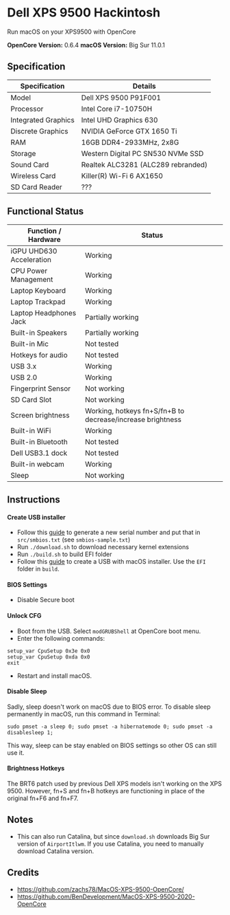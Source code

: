 # Dell XPS 9500 Hackintosh

Run macOS on your XPS9500 with OpenCore

<b>OpenCore Version:</b> 0.6.4
<b>macOS Version:</b> Big Sur 11.0.1

## Specification

| Specification       | Details                            |
| ------------------- | ---------------------------------- |
| Model               | Dell XPS 9500 P91F001              |
| Processor           | Intel Core i7-10750H               |
| Integrated Graphics | Intel UHD Graphics 630             |
| Discrete Graphics   | NVIDIA GeForce GTX 1650 Ti         |
| RAM                 | 16GB DDR4-2933MHz, 2x8G            |
| Storage             | Western Digital PC SN530 NVMe SSD  |
| Sound Card          | Realtek ALC3281 (ALC289 rebranded) |
| Wireless Card       | Killer(R) Wi-Fi 6 AX1650           |
| SD Card Reader      | ???                                |

## Functional Status

| Function / Hardware      | Status                                                     |
| ------------------------ | ---------------------------------------------------------- |
| iGPU UHD630 Acceleration | Working                                                    |
| CPU Power Management     | Working                                                    |
| Laptop Keyboard          | Working                                                    |
| Laptop Trackpad          | Working                                                    |
| Laptop Headphones Jack   | Partially working                                          |
| Built-in Speakers        | Partially working                                          |
| Built-in Mic             | Not tested                                                 |
| Hotkeys for audio        | Not tested                                                 |
| USB 3.x                  | Working                                                    |
| USB 2.0                  | Working                                                    |
| Fingerprint Sensor       | Not working                                                |
| SD Card Slot             | Not working                                                |
| Screen brightness        | Working, hotkeys fn+S/fn+B to decrease/increase brightness |
| Built-in WiFi            | Working                                                    |
| Built-in Bluetooth       | Not tested                                                 |
| Dell USB3.1 dock         | Not tested                                                 |
| Built-in webcam          | Working                                                    |
| Sleep                    | Not working                                                |

## Instructions

#### Create USB installer

- Follow this [guide](https://dortania.github.io/OpenCore-Post-Install/universal/iservices.html#generate-a-new-serial) to generate a new serial number and put that in `src/smbios.txt` (see `smbios-sample.txt`)
- Run `./download.sh` to download necessary kernel extensions
- Run `./build.sh` to build EFI folder
- Follow this [guide](https://dortania.github.io/OpenCore-Install-Guide/installer-guide/mac-install.html#downloading-macos-modern-os) to create a USB with macOS installer. Use the `EFI` folder in `build`.

#### BIOS Settings

- Disable Secure boot

#### Unlock CFG

- Boot from the USB. Select `modGRUBShell` at OpenCore boot menu.
- Enter the following commands:

```
setup_var CpuSetup 0x3e 0x0
setup_var CpuSetup 0xda 0x0
exit
```

- Restart and install macOS.

#### Disable Sleep

Sadly, sleep doesn't work on macOS due to BIOS error. To disable sleep permanently in macOS, run this command in Terminal:

```shell
sudo pmset -a sleep 0; sudo pmset -a hibernatemode 0; sudo pmset -a disablesleep 1;
```

This way, sleep can be stay enabled on BIOS settings so other OS can still use it.

#### Brightness Hotkeys

The BRT6 patch used by previous Dell XPS models isn't working on the XPS 9500. However, fn+S and fn+B hotkeys are functioning in place of the original fn+F6 and fn+F7.

## Notes

- This can also run Catalina, but since `download.sh` downloads Big Sur version of `AirportItlwm`. If you use Catalina, you need to manually download Catalina version.

## Credits

- https://github.com/zachs78/MacOS-XPS-9500-OpenCore/
- https://github.com/BenDevelopment/MacOS-XPS-9500-2020-OpenCore
